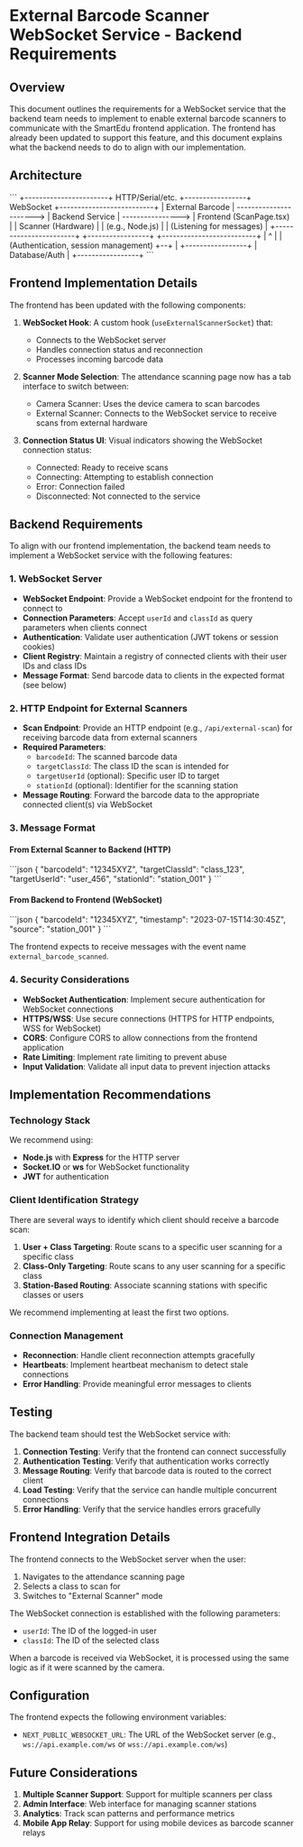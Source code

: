 # External Barcode Scanner WebSocket Service - Backend Requirements

## Overview

This document outlines the requirements for a WebSocket service that the backend team needs to implement to enable external barcode scanners to communicate with the SmartEdu frontend application. The frontend has already been updated to support this feature, and this document explains what the backend needs to do to align with our implementation.

## Architecture

\`\`\`
+-----------------------+     HTTP/Serial/etc.    +-----------------+     WebSocket     +--------------------------+
| External Barcode      | ----------------------> | Backend Service | ----------------> | Frontend (ScanPage.tsx)  |
| Scanner (Hardware)    |                         | (e.g., Node.js) |                   | (Listening for messages) |
+-----------------------+                         +-----------------+                   +--------------------------+
                                                        |  ^
                                                        |  | (Authentication, session management)
                                                        +--+
                                                        |
                                                +-----------------+
                                                | Database/Auth   |
                                                +-----------------+
\`\`\`

## Frontend Implementation Details

The frontend has been updated with the following components:

1. **WebSocket Hook**: A custom hook (`useExternalScannerSocket`) that:
   - Connects to the WebSocket server
   - Handles connection status and reconnection
   - Processes incoming barcode data

2. **Scanner Mode Selection**: The attendance scanning page now has a tab interface to switch between:
   - Camera Scanner: Uses the device camera to scan barcodes
   - External Scanner: Connects to the WebSocket service to receive scans from external hardware

3. **Connection Status UI**: Visual indicators showing the WebSocket connection status:
   - Connected: Ready to receive scans
   - Connecting: Attempting to establish connection
   - Error: Connection failed
   - Disconnected: Not connected to the service

## Backend Requirements

To align with our frontend implementation, the backend team needs to implement a WebSocket service with the following features:

### 1. WebSocket Server

- **WebSocket Endpoint**: Provide a WebSocket endpoint for the frontend to connect to
- **Connection Parameters**: Accept `userId` and `classId` as query parameters when clients connect
- **Authentication**: Validate user authentication (JWT tokens or session cookies)
- **Client Registry**: Maintain a registry of connected clients with their user IDs and class IDs
- **Message Format**: Send barcode data to clients in the expected format (see below)

### 2. HTTP Endpoint for External Scanners

- **Scan Endpoint**: Provide an HTTP endpoint (e.g., `/api/external-scan`) for receiving barcode data from external scanners
- **Required Parameters**:
  - `barcodeId`: The scanned barcode data
  - `targetClassId`: The class ID the scan is intended for
  - `targetUserId` (optional): Specific user ID to target
  - `stationId` (optional): Identifier for the scanning station
- **Message Routing**: Forward the barcode data to the appropriate connected client(s) via WebSocket

### 3. Message Format

#### From External Scanner to Backend (HTTP)

\`\`\`json
{
  "barcodeId": "12345XYZ",
  "targetClassId": "class_123",
  "targetUserId": "user_456",
  "stationId": "station_001"
}
\`\`\`

#### From Backend to Frontend (WebSocket)

\`\`\`json
{
  "barcodeId": "12345XYZ",
  "timestamp": "2023-07-15T14:30:45Z",
  "source": "station_001"
}
\`\`\`

The frontend expects to receive messages with the event name `external_barcode_scanned`.

### 4. Security Considerations

- **WebSocket Authentication**: Implement secure authentication for WebSocket connections
- **HTTPS/WSS**: Use secure connections (HTTPS for HTTP endpoints, WSS for WebSocket)
- **CORS**: Configure CORS to allow connections from the frontend application
- **Rate Limiting**: Implement rate limiting to prevent abuse
- **Input Validation**: Validate all input data to prevent injection attacks

## Implementation Recommendations

### Technology Stack

We recommend using:
- **Node.js** with **Express** for the HTTP server
- **Socket.IO** or **ws** for WebSocket functionality
- **JWT** for authentication

### Client Identification Strategy

There are several ways to identify which client should receive a barcode scan:

1. **User + Class Targeting**: Route scans to a specific user scanning for a specific class
2. **Class-Only Targeting**: Route scans to any user scanning for a specific class
3. **Station-Based Routing**: Associate scanning stations with specific classes or users

We recommend implementing at least the first two options.

### Connection Management

- **Reconnection**: Handle client reconnection attempts gracefully
- **Heartbeats**: Implement heartbeat mechanism to detect stale connections
- **Error Handling**: Provide meaningful error messages to clients

## Testing

The backend team should test the WebSocket service with:

1. **Connection Testing**: Verify that the frontend can connect successfully
2. **Authentication Testing**: Verify that authentication works correctly
3. **Message Routing**: Verify that barcode data is routed to the correct client
4. **Load Testing**: Verify that the service can handle multiple concurrent connections
5. **Error Handling**: Verify that the service handles errors gracefully

## Frontend Integration Details

The frontend connects to the WebSocket server when the user:
1. Navigates to the attendance scanning page
2. Selects a class to scan for
3. Switches to "External Scanner" mode

The WebSocket connection is established with the following parameters:
- `userId`: The ID of the logged-in user
- `classId`: The ID of the selected class

When a barcode is received via WebSocket, it is processed using the same logic as if it were scanned by the camera.

## Configuration

The frontend expects the following environment variables:
- `NEXT_PUBLIC_WEBSOCKET_URL`: The URL of the WebSocket server (e.g., `ws://api.example.com/ws` or `wss://api.example.com/ws`)

## Future Considerations

1. **Multiple Scanner Support**: Support for multiple scanners per class
2. **Admin Interface**: Web interface for managing scanner stations
3. **Analytics**: Track scan patterns and performance metrics
4. **Mobile App Relay**: Support for using mobile devices as barcode scanner relays
